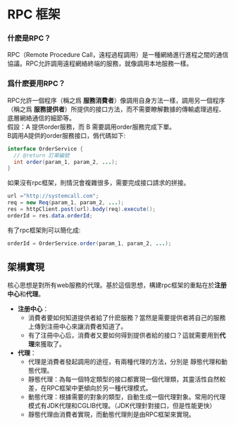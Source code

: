 # RPC 框架
### 什麽是RPC？
RPC（Remote Procedure Call，遠程過程調用）是一種網絡進行進程之間的通信協議。RPC允許調用遠程網絡終端的服務，就像調用本地服務一樣。
### 爲什麽要用RPC？
RPC允許一個程序（稱之爲 **服務消費者**）像調用自身方法一樣，調用另一個程序（稱之爲 **服務提供者**）所提供的接口方法，而不需要瞭解數據的傳輸處理過程、底層網絡通信的細節等。<br>
假設：A 提供order服務，而 B 需要調用order服務完成下單。<br>
B調用A提供的order服務接口，僞代碼如下:
```java
interface OrderService {
  // @return 訂單編號
  int order(param_1, param_2, ...);
}
```
如果沒有rpc框架，則情況會複雜很多，需要完成接口請求的拼接。
```java
url ="http://systemcall.com";
req = new Req(param_1, param_2, ...);
res = httpClient.post(url).body(req).execute();
orderId = res.data.orderId;
```
有了rpc框架則可以簡化成:
```java
orderId = OrderService.order(param_1, param_2, ...);
```
## 架構實現
核心思想是對所有web服務的代理。基於這個思想，構建rpc框架的重點在於**注册中心**和**代理**。<br>
+ **注册中心**：
    + 消費者要如何知道提供者給了什麽服務？當然是需要提供者將自己的服務上傳到注冊中心來讓消費者知道了。
    + 有了注冊中心后，消費者又要如何得到提供者給的接口？這就需要用到**代理**來獲取了。
+ **代理**：
    + 代理是消費者發起調用的途徑，有兩種代理的方法，分別是 靜態代理和動態代理。
    + 靜態代理：為每一個特定類型的接口都實現一個代理類，其靈活性自然較差，在RPC框架中更傾向於另一種代理模式。
    + 動態代理：根據需要的對象的類型，自動生成一個代理對象。常用的代理模式有JDK代理和CGLIB代理。（JDK代理針對接口，但是性能更快）
    + 靜態代理由消費者實現，而動態代理則是由RPC框架來實現。
